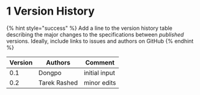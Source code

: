 # 1 Version History

{% hint style="success" %}
Add a line to the version history table describing the major changes to the specifications between _published_ versions. Ideally, include links to issues and authors on GitHub
{% endhint %}

| Version | Authors      | Comment       |
| ------- | ------------ | ------------- |
| 0.1     | Dongpo       | initial input |
| 0.2     | Tarek Rashed | minor edits   |
